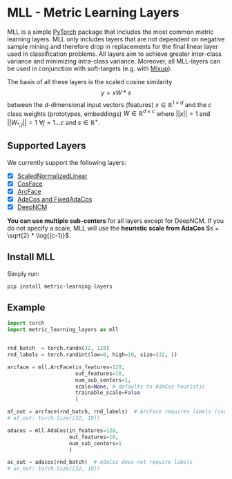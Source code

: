 # MLL - Metric Learning Layers
MLL is a simple [PyTorch](https://pytorch.org/) package that includes the most common metric learning layers.
MLL only includes layers that are not dependent on negative sample mining and therefore drop in replacements for 
the final linear layer used in classification problems.
All layers aim to achieve greater inter-class variance and minimizing intra-class variance. 
Moreover, all MLL-layers can be used in conjunction with soft-targets (e.g. with [Mixup](https://arxiv.org/abs/1710.09412)).

The basis of all these layers is the scaled cosine similarity $$y = xW * s$$ between 
the $d$-dimensional input vectors (features) $x \in \mathbb{R}^{1 \times d}$ and the 
$c$ class weights (prototypes, embeddings) $W \in \mathbb{R}^{d \times c}$
where $||x|| = 1$ and $||W_{*, j}|| = 1 \,\, \forall j= 1\dots c$ and $s \in \mathbb{R}^+$.

## Supported Layers
We currently support the following layers:
* [x] [ScaledNormalizedLinear](https://arxiv.org/abs/1811.12649)
* [x] [CosFace](https://arxiv.org/abs/1801.09414)
* [x] [ArcFace](https://arxiv.org/abs/1801.07698)
* [x] [AdaCos and FixedAdaCos](https://arxiv.org/abs/1905.00292)
* [x] [DeepNCM](https://openreview.net/forum?id=rkPLZ4JPM)

__You can use multiple sub-centers__ for all layers except for DeepNCM. If you do not specify a scale, 
MLL will use the __heuristic scale from AdaCos__ $s = \sqrt{2} * \log{(c-1)}$.

## Install MLL
Simply run:
```
pip install metric-learning-layers
```

## Example
```py
import torch
import metric_learning_layers as mll


rnd_batch  = torch.randn(32, 128)
rnd_labels = torch.randint(low=0, high=10, size=(32, ))

arcface = mll.ArcFace(in_features=128, 
                      out_features=10, 
                      num_sub_centers=1, 
                      scale=None, # defaults to AdaCos heuristic
                      trainable_scale=False
                      )

af_out = arcface(rnd_batch, rnd_labels)  # ArcFace requires labels (used to apply the margin)
# af_out: torch.Size([32, 10])

adacos = mll.AdaCos(in_features=128, 
                    out_features=10, 
                    num_sub_centers=1 
                    )

ac_out = adacos(rnd_batch)  # AdaCos does not require labels
# ac_out: torch.Size([32, 10])
```